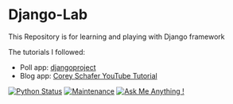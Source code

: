 Django-Lab
===========

This Repository is for learning and playing with Django framework

The tutorials I followed:
* Poll app: [djangoproject](https://docs.djangoproject.com/en/3.1/intro/tutorial01/)
* Blog app: [Corey Schafer YouTube Tutorial](https://www.youtube.com/watch?v=UmljXZIypDc&list=PL-osiE80TeTtoQCKZ03TU5fNfx2UY6U4p&index=1&ab_channel=CoreySchafer)

[![Python Status](https://github.com/liornoy/Django-Lab/actions/workflows/python-app.yml/badge.svg)](https://github.com/liornoy/Django-Lab/actions/workflows/python-app.yml)
[![Maintenance](https://img.shields.io/badge/Maintained%3F-yes-green.svg)](https://GitHub.com/liornoy/Django-Lab/graphs/commit-activity)
[![Ask Me Anything !](https://img.shields.io/badge/Ask%20me-anything-1abc9c.svg)](https://GitHub.com/Naereen/ama)